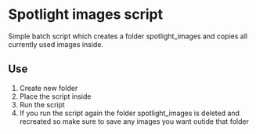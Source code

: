 # Spotlight images script
Simple batch script which creates a folder spotlight_images and copies all currently used images inside.
## Use
1. Create new folder
2. Place the script inside
3. Run the script
4. If you run the script again the folder spotlight_images is deleted and recreated so make sure to save any images you want outide that folder
